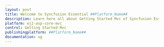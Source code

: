 ```yaml
---
layout: post
title: Welcome to Syncfusion Essential ##Platform_Name##
description: Learn here all about Getting Started Mvc of Syncfusion Essential ##Platform_Name## widgets based on HTML5 and jQuery.
platform: ej2-asp-core-mvc
control: Getting Started Mvc
publishingplatform: ##Platform_Name##
documentation: ug
---
```


